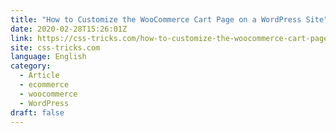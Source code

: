 ```yaml
---
title: "How to Customize the WooCommerce Cart Page on a WordPress Site"
date: 2020-02-28T15:26:01Z
link: https://css-tricks.com/how-to-customize-the-woocommerce-cart-page-on-a-wordpress-site/?utm_medium=RSS&utm_source=news.12bit.vn
site: css-tricks.com
language: English
category:
  - Article
  - ecommerce
  - woocommerce
  - WordPress
draft: false
---
```


